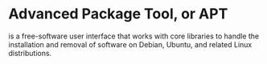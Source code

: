 # Advanced Package Tool, or APT

is a free-software user interface that works with core libraries to handle the installation and removal of software on Debian, Ubuntu, and related Linux distributions.
